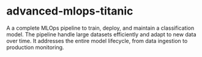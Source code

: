 # advanced-mlops-titanic
A a complete MLOps pipeline to train, deploy, and maintain a classification model. The pipeline handle large datasets efficiently and adapt to new data over time. It addresses the entire model lifecycle, from data ingestion to production monitoring.
